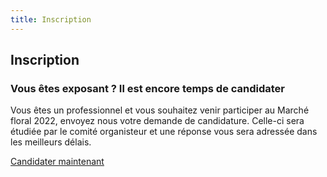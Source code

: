 ```yaml
---
title: Inscription
---
```


## Inscription
### Vous êtes exposant ? Il est encore temps de candidater

Vous êtes un professionnel et vous souhaitez venir participer au Marché floral 2022, envoyez nous votre demande de candidature. Celle-ci sera étudiée par le comité organisteur et une réponse vous sera adressée dans les meilleurs délais.

<a href="mailto:salonfleursetjardins@levaudreuil.fr?subject=[Fleurs et Jardins] - Demande de candidature" class="button">Candidater maintenant</a>
